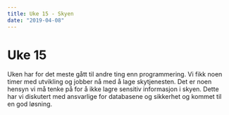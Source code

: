 ```yaml
---
title: Uke 15 - Skyen
date: "2019-04-08"
---
```


# Uke 15

Uken har for det meste gått til andre ting enn programmering. Vi fikk noen timer med utvikling og jobber nå med å lage skytjenesten. Det er noen hensyn vi må tenke på for å ikke lagre sensitiv informasjon i skyen. Dette har vi diskutert med ansvarlige for databasene og sikkerhet og kommet til en god løsning.
